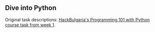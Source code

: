 ## Dive into Python

Original task descriptions: [HackBulgaria's Programming 101 with Python course task from week 1](https://github.com/HackBulgaria/Programming101-Python/tree/master/week01/2-Dive-Into-Python).
